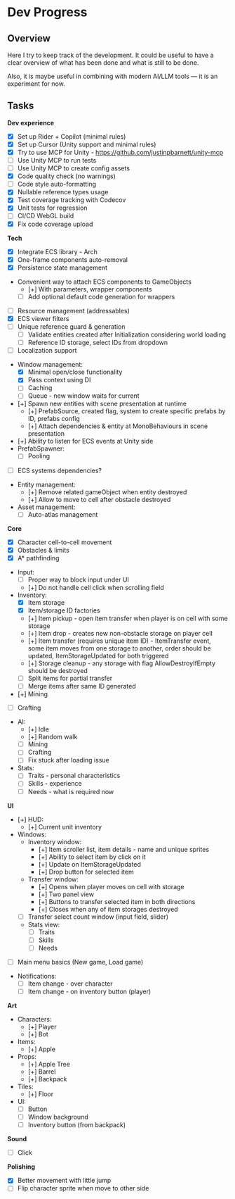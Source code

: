 ﻿# Dev Progress

## Overview

Here I try to keep track of the development.
It could be useful to have a clear overview of what has been done and what is still to be done.

Also, it is maybe useful in combining with modern AI/LLM tools — it is an experiment for now.

## Tasks

**Dev experience**
- [x] Set up Rider + Copilot (minimal rules)
- [x] Set up Cursor (Unity support and minimal rules)
- [x] Try to use MCP for Unity - https://github.com/justinpbarnett/unity-mcp
- [ ] Use Unity MCP to run tests
- [ ] Use Unity MCP to create config assets
- [x] Code quality check (no warnings)
- [ ] Code style auto-formatting
- [x] Nullable reference types usage
- [x] Test coverage tracking with Codecov
- [x] Unit tests for regression
- [ ] CI/CD WebGL build
- [x] Fix code coverage upload 

**Tech**
- [x] Integrate ECS library - Arch
- [x] One-frame components auto-removal
- [x] Persistence state management
- Convenient way to attach ECS components to GameObjects
  - [+] With parameters, wrapper components
  - [ ] Add optional default code generation for wrappers
- [ ] Resource management (addressables)
- [x] ECS viewer filters
- [ ] Unique reference guard & generation
  - [ ] Validate entities created after Initialization considering world loading
  - [ ] Reference ID storage, select IDs from dropdown
- [ ] Localization support
- Window management:
  - [x] Minimal open/close functionality
  - [x] Pass context using DI
  - [ ] Caching
  - [ ] Queue - new window waits for current
- [+] Spawn new entities with scene presentation at runtime
  - [+] PrefabSource, created flag, system to create specific prefabs by ID, prefabs config
  - [+] Attach dependencies & entity at MonoBehaviours in scene presentation
- [+] Ability to listen for ECS events at Unity side
- PrefabSpawner:
  - [ ] Pooling 
- [ ] ECS systems dependencies?
- Entity management:
  - [+] Remove related gameObject when entity destroyed
  - [+] Allow to move to cell after obstacle destroyed
- Asset management:
  - [ ] Auto-atlas management

**Core**
- [x] Character cell-to-cell movement
- [x] Obstacles & limits
- [x] A* pathfinding
- Input:
  - [ ] Proper way to block input under UI
  - [+] Do not handle cell click when scrolling field
- Inventory:
  - [x] Item storage
  - [x] Item/storage ID factories
  - [+] Item pickup - open item transfer when player is on cell with some storage
  - [+] Item drop - creates new non-obstacle storage on player cell
  - [+] Item transfer (requires unique item ID) - ItemTransfer event, some item moves from one storage to another, order should be updated, ItemStorageUpdated for both triggered
  - [+] Storage cleanup - any storage with flag AllowDestroyIfEmpty should be destroyed
  - [ ] Split items for partial transfer
  - [ ] Merge items after same ID generated
- [+] Mining
- [ ] Crafting
- AI:
  - [+] Idle
  - [+] Random walk
  - [ ] Mining
  - [ ] Crafting
  - [ ] Fix stuck after loading issue
- Stats:
  - [ ] Traits - personal characteristics
  - [ ] Skills - experience
  - [ ] Needs - what is required now
  
**UI**
- [+] HUD:
  - [+] Current unit inventory
- Windows:
  - Inventory window:
    - [+] Item scroller list, item details - name and unique sprites
    - [+] Ability to select item by click on it
    - [+] Update on ItemStorageUpdated
    - [+] Drop button for selected item
  - Transfer window:
    - [+] Opens when player moves on cell with storage
    - [+] Two panel view
    - [+] Buttons to transfer selected item in both directions
    - [+] Closes when any of item storages destroyed
  - [ ] Transfer select count window (input field, slider)
  - Stats view:
    - [ ] Traits
    - [ ] Skills
    - [ ] Needs
- [ ] Main menu basics (New game, Load game)
- Notifications:
  - [ ] Item change - over character
  - [ ] Item change - on inventory button (player)

**Art**
- Characters:
  - [+] Player
  - [+] Bot
- Items:
  - [+] Apple
- Props:
  - [+] Apple Tree
  - [+] Barrel
  - [+] Backpack
- Tiles:
  - [+] Floor
- UI:
  - [ ] Button
  - [ ] Window background
  - [ ] Inventory button (from backpack)

**Sound**
- [ ] Click

**Polishing**
- [x] Better movement with little jump
- [ ] Flip character sprite when move to other side